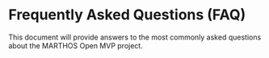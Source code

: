 # Frequently Asked Questions (FAQ)

This document will provide answers to the most commonly asked questions about the MARTHOS Open MVP project.
